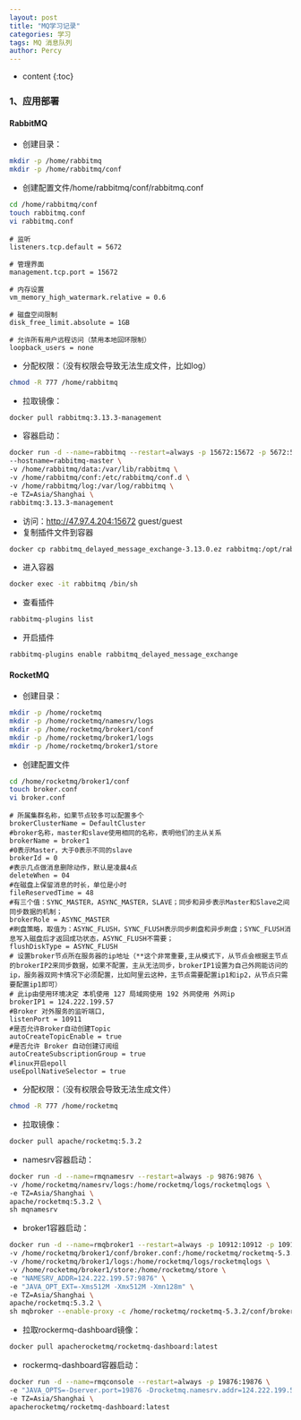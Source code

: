 ```yaml
---
layout: post
title: "MQ学习记录"
categories: 学习
tags: MQ 消息队列
author: Percy
---
```


* content
{:toc}

### 1、应用部署
#### RabbitMQ
* 创建目录：
```sh
mkdir -p /home/rabbitmq
mkdir -p /home/rabbitmq/conf
```
* 创建配置文件/home/rabbitmq/conf/rabbitmq.conf
```sh
cd /home/rabbitmq/conf
touch rabbitmq.conf
vi rabbitmq.conf
```
```properties
# 监听
listeners.tcp.default = 5672

# 管理界面
management.tcp.port = 15672

# 内存设置
vm_memory_high_watermark.relative = 0.6

# 磁盘空间限制
disk_free_limit.absolute = 1GB

# 允许所有用户远程访问（禁用本地回环限制）
loopback_users = none
```
* 分配权限：（没有权限会导致无法生成文件，比如log）
```sh
chmod -R 777 /home/rabbitmq
```
* 拉取镜像：
```sh
docker pull rabbitmq:3.13.3-management
```
* 容器启动：
```sh
docker run -d --name=rabbitmq --restart=always -p 15672:15672 -p 5672:5672 \
--hostname=rabbitmq-master \
-v /home/rabbitmq/data:/var/lib/rabbitmq \
-v /home/rabbitmq/conf:/etc/rabbitmq/conf.d \
-v /home/rabbitmq/log:/var/log/rabbitmq \
-e TZ=Asia/Shanghai \
rabbitmq:3.13.3-management
```
* 访问：http://47.97.4.204:15672 guest/guest
* 复制插件文件到容器
```sh
docker cp rabbitmq_delayed_message_exchange-3.13.0.ez rabbitmq:/opt/rabbitmq/plugins
```
* 进入容器
```sh
docker exec -it rabbitmq /bin/sh
```
* 查看插件
```sh
rabbitmq-plugins list
```
* 开启插件
```sh
rabbitmq-plugins enable rabbitmq_delayed_message_exchange
```
#### RocketMQ
* 创建目录：
```sh
mkdir -p /home/rocketmq
mkdir -p /home/rocketmq/namesrv/logs
mkdir -p /home/rocketmq/broker1/conf
mkdir -p /home/rocketmq/broker1/logs
mkdir -p /home/rocketmq/broker1/store
```
* 创建配置文件
```sh
cd /home/rocketmq/broker1/conf
touch broker.conf
vi broker.conf
```
```properties
# 所属集群名称，如果节点较多可以配置多个
brokerClusterName = DefaultCluster
#broker名称，master和slave使用相同的名称，表明他们的主从关系
brokerName = broker1
#0表示Master，大于0表示不同的slave
brokerId = 0
#表示几点做消息删除动作，默认是凌晨4点
deleteWhen = 04
#在磁盘上保留消息的时长，单位是小时
fileReservedTime = 48
#有三个值：SYNC_MASTER，ASYNC_MASTER，SLAVE；同步和异步表示Master和Slave之间同步数据的机制；
brokerRole = ASYNC_MASTER
#刷盘策略，取值为：ASYNC_FLUSH，SYNC_FLUSH表示同步刷盘和异步刷盘；SYNC_FLUSH消息写入磁盘后才返回成功状态，ASYNC_FLUSH不需要；
flushDiskType = ASYNC_FLUSH
# 设置broker节点所在服务器的ip地址（**这个非常重要,主从模式下，从节点会根据主节点的brokerIP2来同步数据，如果不配置，主从无法同步，brokerIP1设置为自己外网能访问的ip，服务器双网卡情况下必须配置，比如阿里云这种，主节点需要配置ip1和ip2，从节点只需要配置ip1即可）
# 此ip由使用环境决定 本机使用 127 局域网使用 192 外网使用 外网ip
brokerIP1 = 124.222.199.57
#Broker 对外服务的监听端口,
listenPort = 10911
#是否允许Broker自动创建Topic
autoCreateTopicEnable = true
#是否允许 Broker 自动创建订阅组
autoCreateSubscriptionGroup = true
#linux开启epoll
useEpollNativeSelector = true
```
* 分配权限：（没有权限会导致无法生成文件）
```sh
chmod -R 777 /home/rocketmq
```
* 拉取镜像：
```sh
docker pull apache/rocketmq:5.3.2
```
* namesrv容器启动：
```sh
docker run -d --name=rmqnamesrv --restart=always -p 9876:9876 \
-v /home/rocketmq/namesrv/logs:/home/rocketmq/logs/rocketmqlogs \
-e TZ=Asia/Shanghai \
apache/rocketmq:5.3.2 \
sh mqnamesrv
```
* broker1容器启动：
```sh
docker run -d --name=rmqbroker1 --restart=always -p 10912:10912 -p 10911:10911 -p 10909:10909 \
-v /home/rocketmq/broker1/conf/broker.conf:/home/rocketmq/rocketmq-5.3.2/conf/broker.conf \
-v /home/rocketmq/broker1/logs:/home/rocketmq/logs/rocketmqlogs \
-v /home/rocketmq/broker1/store:/home/rocketmq/store \
-e "NAMESRV_ADDR=124.222.199.57:9876" \
-e "JAVA_OPT_EXT=-Xms512M -Xmx512M -Xmn128m" \
-e TZ=Asia/Shanghai \
apache/rocketmq:5.3.2 \
sh mqbroker --enable-proxy -c /home/rocketmq/rocketmq-5.3.2/conf/broker.conf
```
* 拉取rockermq-dashboard镜像：
```sh
docker pull apacherocketmq/rocketmq-dashboard:latest
```
* rockermq-dashboard容器启动：
```sh
docker run -d --name=rmqconsole --restart=always -p 19876:19876 \
-e "JAVA_OPTS=-Dserver.port=19876 -Drocketmq.namesrv.addr=124.222.199.57:9876 -Dcom.rocketmq.sendMessageWithVIPChannel=false" \
-e TZ=Asia/Shanghai \
apacherocketmq/rocketmq-dashboard:latest
```